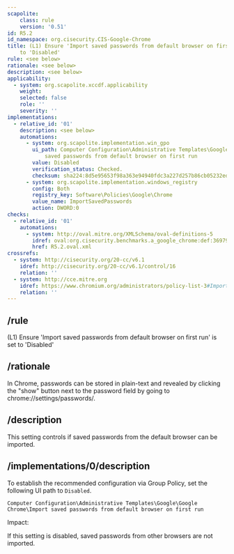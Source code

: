 ```yaml
---
scapolite:
    class: rule
    version: '0.51'
id: R5.2
id_namespace: org.cisecurity.CIS-Google-Chrome
title: (L1) Ensure 'Import saved passwords from default browser on first run' is set
    to 'Disabled'
rule: <see below>
rationale: <see below>
description: <see below>
applicability:
  - system: org.scapolite.xccdf.applicability
    weight:
    selected: false
    role: ''
    severity: ''
implementations:
  - relative_id: '01'
    description: <see below>
    automations:
      - system: org.scapolite.implementation.win_gpo
        ui_path: Computer Configuration\Administrative Templates\Google\Google Chrome\Import
            saved passwords from default browser on first run
        value: Disabled
        verification_status: Checked.
        checksum: sha224:8d5e95653f98a363e94940fdc3a227d257b86cb05232edd833602ea0
      - system: org.scapolite.implementation.windows_registry
        config: Both
        registry_key: Software\Policies\Google\Chrome
        value_name: ImportSavedPasswords
        action: DWORD:0
checks:
  - relative_id: '01'
    automations:
      - system: http://oval.mitre.org/XMLSchema/oval-definitions-5
        idref: oval:org.cisecurity.benchmarks.a_google_chrome:def:36979900
        href: R5.2.oval.xml
crossrefs:
  - system: http://cisecurity.org/20-cc/v6.1
    idref: http://cisecurity.org/20-cc/v6.1/control/16
    relation: ''
  - system: http://cce.mitre.org
    idref: https://www.chromium.org/administrators/policy-list-3#ImportSavedPasswords
    relation: ''
---
```



## /rule

(L1) Ensure 'Import saved passwords from default browser on first run'
is set to 'Disabled'

## /rationale

In Chrome, passwords can be stored in plain-text and revealed by
clicking the "show" button next to the password field by going to
chrome://settings/passwords/.

## /description

This setting controls if saved passwords from the default browser can be
imported.

## /implementations/0/description

To establish the recommended configuration via Group Policy, set the
following UI path to `Disabled`.

`Computer Configuration\Administrative Templates\Google\Google Chrome\Import saved passwords from default browser on first run`

Impact:

If this setting is disabled, saved passwords from other browsers are not
imported.
